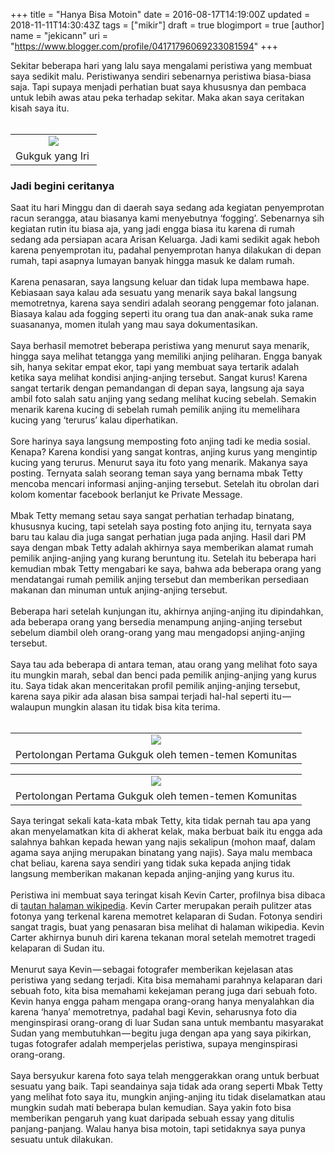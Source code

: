 +++
title = "Hanya Bisa Motoin"
date = 2016-08-17T14:19:00Z
updated = 2018-11-11T14:30:43Z
tags = ["mikir"]
draft = true
blogimport = true 
[author]
	name = "jekicann"
	uri = "https://www.blogger.com/profile/04171796069233081594"
+++

Sekitar beberapa hari yang lalu saya mengalami peristiwa yang membuat saya sedikit malu. Peristiwanya sendiri sebenarnya peristiwa biasa-biasa saja. Tapi supaya menjadi perhatian buat saya khususnya dan pembaca untuk lebih awas atau peka terhadap sekitar. Maka akan saya ceritakan kisah saya itu.<br /><br /><div class="separator" style="clear: both; text-align: center;"></div><table align="center" cellpadding="0" cellspacing="0" class="tr-caption-container" style="margin-left: auto; margin-right: auto; text-align: center;"><tbody><tr><td style="text-align: center;"><a href="https://1.bp.blogspot.com/-3K-YCXjcvoc/WRFmW46LIZI/AAAAAAAAX7U/MTDft7eKgd8BcjwEUmTR8F-vDF2UrldvgCLcB/s1600/anjing-kurus.jpg" imageanchor="1" style="margin-left: auto; margin-right: auto;"><img border="0" src="https://1.bp.blogspot.com/-3K-YCXjcvoc/WRFmW46LIZI/AAAAAAAAX7U/MTDft7eKgd8BcjwEUmTR8F-vDF2UrldvgCLcB/s1600/anjing-kurus.jpg" /></a></td></tr><tr><td class="tr-caption" style="text-align: center;">Gukguk yang Iri&nbsp;</td></tr></tbody></table><h3>Jadi begini ceritanya</h3>Saat itu hari Minggu dan di daerah saya sedang ada kegiatan penyemprotan racun serangga, atau biasanya kami menyebutnya ‘fogging’. Sebenarnya sih kegiatan rutin itu biasa aja, yang jadi engga biasa itu karena di rumah sedang ada persiapan acara Arisan Keluarga. Jadi kami sedikit agak heboh karena penyemprotan itu, padahal penyemprotan hanya dilakukan di depan rumah, tapi asapnya lumayan banyak hingga masuk ke dalam rumah.<br /><br />Karena penasaran, saya langsung keluar dan tidak lupa membawa hape. Kebiasaan saya kalau ada sesuatu yang menarik saya bakal langsung memotretnya, karena saya sendiri adalah seorang penggemar foto jalanan. Biasaya kalau ada fogging seperti itu orang tua dan anak-anak suka rame suasananya, momen itulah yang mau saya dokumentasikan.<br /><br />Saya berhasil memotret beberapa peristiwa yang menurut saya menarik, hingga saya melihat tetangga yang memiliki anjing peliharan. Engga banyak sih, hanya sekitar empat ekor, tapi yang membuat saya tertarik adalah ketika saya melihat kondisi anjing-anjing tersebut. Sangat kurus! Karena sangat tertarik dengan pemandangan di depan saya, langsung aja saya ambil foto salah satu anjing yang sedang melihat kucing sebelah. Semakin menarik karena kucing di sebelah rumah pemilik anjing itu memelihara kucing yang ‘terurus’ kalau diperhatikan.<br /><br />Sore harinya saya langsung memposting foto anjing tadi ke media sosial. Kenapa? Karena kondisi yang sangat kontras, anjing kurus yang mengintip kucing yang terurus. Menurut saya itu foto yang menarik. Makanya saya posting. Ternyata salah seorang teman saya yang bernama mbak Tetty mencoba mencari informasi anjing-anjing tersebut. Setelah itu obrolan dari kolom komentar facebook berlanjut ke Private Message.<br /><br />Mbak Tetty memang setau saya sangat perhatian terhadap binatang, khususnya kucing, tapi setelah saya posting foto anjing itu, ternyata saya baru tau kalau dia juga sangat perhatian juga pada anjing. Hasil dari PM saya dengan mbak Tetty adalah akhirnya saya memberikan alamat rumah pemilik anjing-anjing yang kurang beruntung itu. Setelah itu beberapa hari kemudian mbak Tetty mengabari ke saya, bahwa ada beberapa orang yang mendatangai rumah pemilik anjing tersebut dan memberikan persediaan makanan dan minuman untuk anjing-anjing tersebut.<br /><br />Beberapa hari setelah kunjungan itu, akhirnya anjing-anjing itu dipindahkan, ada beberapa orang yang bersedia menampung anjing-anjing tersebut sebelum diambil oleh orang-orang yang mau mengadopsi anjing-anjing tersebut.<br /><br />Saya tau ada beberapa di antara teman, atau orang yang melihat foto saya itu mungkin marah, sebal dan benci pada pemilik anjing-anjing yang kurus itu. Saya tidak akan menceritakan profil pemilik anjing-anjing tersebut, karena saya pikir ada alasan bisa sampai terjadi hal-hal seperti itu — walaupun mungkin alasan itu tidak bisa kita terima.<br /><br /><div class="separator" style="clear: both; text-align: center;"></div><table align="center" cellpadding="0" cellspacing="0" class="tr-caption-container" style="margin-left: auto; margin-right: auto; text-align: center;"><tbody><tr><td style="text-align: center;"><a href="https://4.bp.blogspot.com/-FsOjnkP5or4/WRFms0CY1gI/AAAAAAAAX7g/5mCzwmUxmRIM9WS8NH5UrqGuyHNlFHHKQCLcB/s1600/penyelamatan-anjing1.jpg" imageanchor="1" style="margin-left: auto; margin-right: auto;"><img border="0" src="https://4.bp.blogspot.com/-FsOjnkP5or4/WRFms0CY1gI/AAAAAAAAX7g/5mCzwmUxmRIM9WS8NH5UrqGuyHNlFHHKQCLcB/s1600/penyelamatan-anjing1.jpg" /></a></td></tr><tr><td class="tr-caption" style="text-align: center;">Pertolongan Pertama Gukguk oleh temen-temen Komunitas</td></tr></tbody></table><table align="center" cellpadding="0" cellspacing="0" class="tr-caption-container" style="margin-left: auto; margin-right: auto; text-align: center;"><tbody><tr><td style="text-align: center;"><a href="https://1.bp.blogspot.com/-fkTsm1L8Rkg/WRFmswCxigI/AAAAAAAAX7c/duCkS8X3ghAeYxbvVU6MmT4FwM_au9YugCLcB/s1600/penyelamatan-anjing2.jpg" imageanchor="1" style="margin-left: auto; margin-right: auto;"><img border="0" src="https://1.bp.blogspot.com/-fkTsm1L8Rkg/WRFmswCxigI/AAAAAAAAX7c/duCkS8X3ghAeYxbvVU6MmT4FwM_au9YugCLcB/s1600/penyelamatan-anjing2.jpg" /></a></td></tr><tr><td class="tr-caption" style="text-align: center;">Pertolongan Pertama Gukguk oleh temen-temen Komunitas</td></tr></tbody></table>Saya teringat sekali kata-kata mbak Tetty, kita tidak pernah tau apa yang akan menyelamatkan kita di akherat kelak, maka berbuat baik itu engga ada salahnya bahkan kepada hewan yang najis sekalipun (mohon maaf, dalam agama saya anjing merupakan binatang yang najis). Saya malu membaca chat beliau, karena saya sendiri yang tidak suka kepada anjing tidak langsung memberikan makanan kepada anjing-anjing yang kurus itu.<br /><br />Peristiwa ini membuat saya teringat kisah Kevin Carter, profilnya bisa dibaca di <a href="https://en.wikipedia.org/wiki/Kevin_Carter" rel="nofollow" target="_blank">tautan halaman wikipedia</a>. Kevin Carter merupakan peraih pulitzer atas fotonya yang terkenal karena memotret kelaparan di Sudan. Fotonya sendiri sangat tragis, buat yang penasaran bisa melihat di halaman wikipedia. Kevin Carter akhirnya bunuh diri karena tekanan moral setelah memotret tragedi kelaparan di Sudan itu.<br /><br />Menurut saya Kevin — sebagai fotografer memberikan kejelasan atas peristiwa yang sedang terjadi. Kita bisa memahami parahnya kelaparan dari sebuah foto, kita bisa memahami kekejaman perang juga dari sebuah foto. Kevin hanya engga paham mengapa orang-orang hanya menyalahkan dia karena ‘hanya’ memotretnya, padahal bagi Kevin, seharusnya foto dia menginspirasi orang-orang di luar Sudan sana untuk membantu masyarakat Sudan yang membutuhkan — begitu juga dengan apa yang saya pikirkan, tugas fotografer adalah memperjelas peristiwa, supaya menginspirasi orang-orang.<br /><br />Saya bersyukur karena foto saya telah menggerakkan orang untuk berbuat sesuatu yang baik. Tapi seandainya saja tidak ada orang seperti Mbak Tetty yang melihat foto saya itu, mungkin anjing-anjing itu tidak diselamatkan atau mungkin sudah mati beberapa bulan kemudian. Saya yakin foto bisa memberikan pengaruh yang kuat daripada sebuah essay yang ditulis panjang-panjang. Walau hanya bisa motoin, tapi setidaknya saya punya sesuatu untuk dilakukan.
